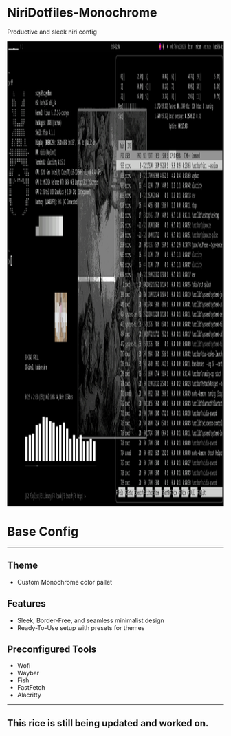 # NiriDotfiles-Monochrome
Productive and sleek niri config


<img width="1920" height="1080" alt="img" src="https://github.com/Scryv/NiriDotfiles-Monochrome/blob/main/RicePictures/Screen.png?raw=true">

# Base Config
---
## Theme
- Custom Monochrome color pallet

## Features
- Sleek, Border-Free, and seamless minimalist design
- Ready-To-Use setup with presets for themes

## Preconfigured Tools
- Wofi
- Waybar
- Fish
- FastFetch
- Alacritty
---
## This rice is still being updated and worked on.
